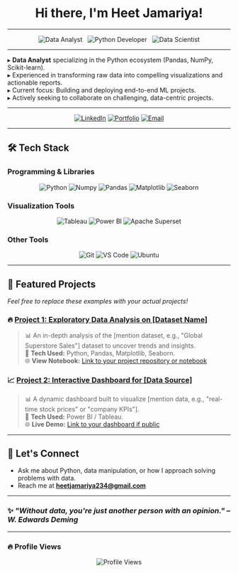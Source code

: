 <h1 align="center">Hi there, I'm Heet Jamariya! </h1>

---

<p align="center">
  <img src="https://img.shields.io/badge/Data_Analyst-007ACC?style=for-the-badge&logo=python&logoColor=white" alt="Data Analyst"/>
    <img src="https://img.shields.io/badge/Python_Developer-3776AB?style=for-the-badge&logo=python&logoColor=white" alt="Python Developer"/>
    <img src="https://img.shields.io/badge/Data_Scientist-F28C28?style=for-the-badge&logo=jupyter&logoColor=white" alt="Data Scientist"/>
</p>

---

<ul style="list-style-type: none; padding-left: 0;">
  <li>▸ <strong>Data Analyst</strong> specializing in the Python ecosystem (Pandas, NumPy, Scikit-learn).</li>
  <li>▸ Experienced in transforming raw data into compelling visualizations and actionable reports.</li>
  <li>▸ Current focus: Building and deploying end-to-end ML projects.</li>
  <li>▸ Actively seeking to collaborate on challenging, data-centric projects.</li>
</ul>

---

<p align="center">
  <a href="www.linkedin.com/in/heet-jamariya"><img src="https://img.shields.io/badge/LinkedIn-%230077B5.svg?style=for-the-badge&logo=linkedin&logoColor=white" alt="LinkedIn"/></a>
  <a href="[YOUR_PORTFOLIO_URL_OR_GITHUB_IO]"><img src="https://img.shields.io/badge/Portfolio-000000?style=for-the-badge&logo=github&logoColor=white" alt="Portfolio"/></a>
  <a href="mailto:[heetjamariya234@gmail.com]"><img src="https://img.shields.io/badge/Email-D14836?style=for-the-badge&logo=gmail&logoColor=white" alt="Email"/></a>
</p>

---

## 🛠️ Tech Stack

### Programming & Libraries
<p align="center">
  <img src="https://img.shields.io/badge/Python-3776AB?style=for-the-badge&logo=python&logoColor=white" alt="Python"/>
  <img src="https://img.shields.io/badge/Numpy-013243?style=for-the-badge&logo=numpy&logoColor=white" alt="Numpy"/>
  <img src="https://img.shields.io/badge/Pandas-150458?style=for-the-badge&logo=pandas&logoColor=white" alt="Pandas"/>
  <img src="https://img.shields.io/badge/Matplotlib-313840?style=for-the-badge&logo=matplotlib&logoColor=white" alt="Matplotlib"/>
  <img src="https://img.shields.io/badge/Seaborn-3776AB?style=for-the-badge&logo=python&logoColor=white" alt="Seaborn"/>
</p>

### Visualization Tools
<p align="center">
  <img src="https://img.shields.io/badge/Tableau-E97627?style=for-the-badge&logo=tableau&logoColor=white" alt="Tableau"/>
  <img src="https://img.shields.io/badge/PowerBI-F2C811?style=for-the-badge&logo=powerbi&logoColor=black" alt="Power BI"/>
  <img src="https://img.shields.io/badge/Apache_Superset-00A4A6?style=for-the-badge&logo=apache%20superset&logoColor=white" alt="Apache Superset"/>
</p>

### Other Tools
<p align="center">
  <img src="https://img.shields.io/badge/Git-F05032?style=for-the-badge&logo=git&logoColor=white" alt="Git"/>
  <img src="https://img.shields.io/badge/VS_Code-007ACC?style=for-the-badge&logo=visualstudiocode&logoColor=white" alt="VS Code"/>
  <img src="https://img.shields.io/badge/Ubuntu-E95420?style=for-the-badge&logo=ubuntu&logoColor=white" alt="Ubuntu"/>
</p>

---

## 📌 Featured Projects
*Feel free to replace these examples with your actual projects!*

### 🔥 [Project 1: Exploratory Data Analysis on [Dataset Name]]()
> 📊 An in-depth analysis of the [mention dataset, e.g., "Global Superstore Sales"] dataset to uncover trends and insights.  
> 🚀 **Tech Used:** Python, Pandas, Matplotlib, Seaborn.  
> 🌐 **View Notebook:** [Link to your project repository or notebook]()

### 📈 [Project 2: Interactive Dashboard for [Data Source]]()
> 📊 A dynamic dashboard built to visualize [mention data, e.g., "real-time stock prices" or "company KPIs"].  
> 🚀 **Tech Used:** Power BI / Tableau.  
> 🌐 **Live Demo:** [Link to your dashboard if public]()

---

## 💬 Let's Connect
- Ask me about Python, data manipulation, or how I approach solving problems with data.
- Reach me at **heetjamariya234@gmail.com**

---

### ✨ _"Without data, you're just another person with an opinion." – W. Edwards Deming_

---

### 🔥 Profile Views
<p align="center">
  <img src="https://komarev.com/ghpvc/?username=Heet-Jamariya&label=Profile%20Views&color=0e75b6&style=flat" alt="Profile Views" />
</p>